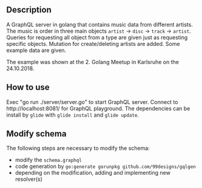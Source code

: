 ## Description

A GraphQL server in golang that contains music data from different artists. The music is order in three main objects `artist` ->  `disc` -> `track` -> `artist`. Queries for requesting all object from a type are given just as requesting specific objects. Mutation for create/deleting artists are added. Some example data are given.

The example was shown at the 2. Golang Meetup in Karlsruhe on the 24.10.2018.

## How to use
Exec "go run ./server/server.go" to start GraphQL server. Connect to http://localhost:8081/ for GraphQL playground.
The dependencies can be install by `glide` with `glide install` and `glide update`.

## Modify schema
The following steps are necessary to modify the schema:
* modify the `schema.graphql`
* code generation by `go:generate gorunpkg github.com/99designs/gqlgen`
* depending on the modification, adding and implementing new resolver(s)

